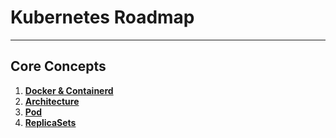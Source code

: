 # Kubernetes Roadmap

***

## Core Concepts
1. **[Docker & Containerd](core-concepts/README-docker-containerd.md)**
2. **[Architecture](core-concepts/README-architecture.md)**
3. **[Pod](core-concepts/README-pod.md)**
4. **[ReplicaSets](core-concepts/replicaSets/README.md)**
